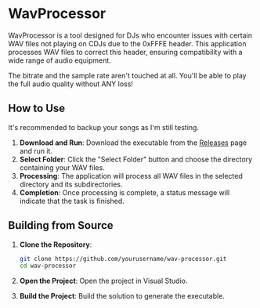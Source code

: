 # WavProcessor

WavProcessor is a tool designed for DJs who encounter issues with certain WAV files not playing on CDJs due to the 0xFFFE header. 
This application processes WAV files to correct this header, ensuring compatibility with a wide range of audio equipment.

The bitrate and the sample rate aren't touched at all. You'll be able to play the full audio quality without ANY loss!

## How to Use

It's recommended to backup your songs as I'm still testing. 

1. **Download and Run**: Download the executable from the [Releases](https://github.com/BERNARDO31P/WavProcessor/releases/tag/1.0.2) page and run it.
2. **Select Folder**: Click the "Select Folder" button and choose the directory containing your WAV files.
3. **Processing**: The application will process all WAV files in the selected directory and its subdirectories.
4. **Completion**: Once processing is complete, a status message will indicate that the task is finished.

## Building from Source

1. **Clone the Repository**:
    ```bash
    git clone https://github.com/yourusername/wav-processor.git
    cd wav-processor
    ```

2. **Open the Project**:
   Open the project in Visual Studio.

3. **Build the Project**:
   Build the solution to generate the executable.
